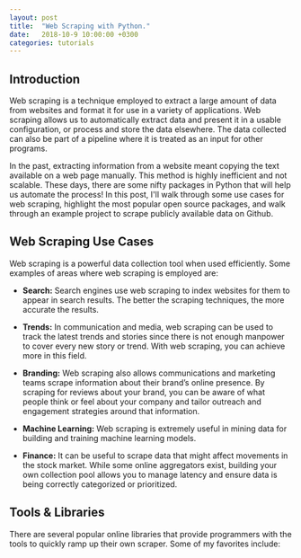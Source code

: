 ```yaml
---
layout: post
title:  "Web Scraping with Python."
date:   2018-10-9 10:00:00 +0300
categories: tutorials
---
```


## Introduction

Web scraping is a technique employed to extract a large amount of data from websites and format it for use in a variety of applications. Web scraping allows us to automatically extract data and present it in a usable configuration, or process and store the data elsewhere. The data collected can also be part of a pipeline where it is treated as an input for other programs.

In the past, extracting information from a website meant copying the text available on a web page manually. This method is highly inefficient and not scalable. These days, there are some nifty packages in Python that will help us automate the process! In this post, I'll walk through some use cases for web scraping, highlight the most popular open source packages, and walk through an example project to scrape publicly available data on Github.


## Web Scraping Use Cases

Web scraping is a powerful data collection tool when used efficiently. Some examples of areas where web scraping is employed are:

- **Search:** Search engines use web scraping to index websites for them to appear in search results. The better the scraping techniques, the more accurate the results.

- **Trends:** In communication and media, web scraping can be used to track the latest trends and stories since there is not enough manpower to cover every new story or trend. With web scraping, you can achieve more in this field.

- **Branding:** Web scraping also allows communications and marketing teams scrape information about their brand’s online presence. By scraping for reviews about your brand, you can be aware of what people think or feel about your company and tailor outreach and engagement strategies around that information.

- **Machine Learning:** Web scraping is extremely useful in mining data for building and training machine learning models.

- **Finance:** It can be useful to scrape data that might affect movements in the stock market. While some online aggregators exist, building your own collection pool allows you to manage latency and ensure data is being correctly categorized or prioritized.

## Tools & Libraries

There are several popular online libraries that provide programmers with the tools to quickly ramp up their own scraper. Some of my favorites include:
